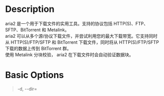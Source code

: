 
# Description

aria2 是一个用于下载文件的实用工具。支持的协议包括 HTTP(S)、FTP、SFTP、BitTorrent 和 Metalink。  
aria2 可以从多个源/协议下载文件，并尝试利用您的最大下载带宽。它支持同时从 HTTP(S)/FTP/SFTP 和 BitTorrent 下载文件，同时将从 HTTP(S)/FTP/SFTP 下载的数据上传到 BitTorrent 群。  
使用 Metalink 分块校验， aria2 在下载文件时会自动验证数据块。

# Basic Options

> -d, --dir=<DIR>



